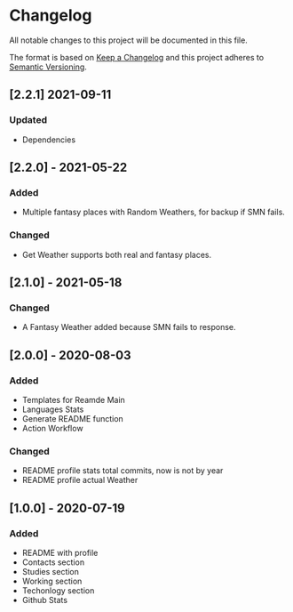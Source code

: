 # Changelog

All notable changes to this project will be documented in this file.

The format is based on [Keep a Changelog](http://keepachangelog.com/en/1.0.0/)
and this project adheres to [Semantic Versioning](http://semver.org/spec/v2.0.0.html).

## [2.2.1] 2021-09-11
### Updated
- Dependencies

## [2.2.0] - 2021-05-22
### Added
- Multiple fantasy places with Random Weathers, for backup if SMN fails.

### Changed
- Get Weather supports both real and fantasy places.

## [2.1.0] - 2021-05-18
### Changed
- A Fantasy Weather added because SMN fails to response.

## [2.0.0] - 2020-08-03
### Added
- Templates for Reamde Main
- Languages Stats
- Generate README function
- Action Workflow

### Changed
- README profile stats total commits, now is not by year
- README profile actual Weather

## [1.0.0] - 2020-07-19
### Added
- README with profile
- Contacts section
- Studies section
- Working section
- Techonlogy section
- Github Stats